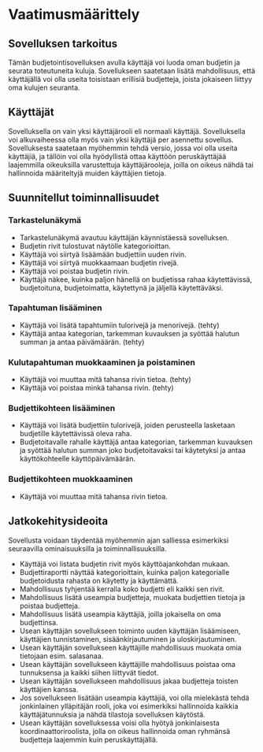 # Vaatimusmäärittely

## Sovelluksen tarkoitus
Tämän budjetointisovelluksen avulla käyttäjä voi luoda oman budjetin ja seurata toteutuneita kuluja. Sovellukseen saatetaan lisätä mahdollisuus, että käyttäjällä voi olla useita toisistaan erillisiä budjetteja, joista jokaiseen liittyy oma kulujen seuranta.


## Käyttäjät
Sovelluksella on vain yksi käyttäjärooli eli normaali käyttäjä. Sovelluksella voi alkuvaiheessa olla myös vain yksi käyttäjä per asennettu sovellus. Sovelluksesta saatetaan myöhemmin tehdä versio, jossa voi olla useita käyttäjiä, ja tällöin voi olla hyödyllistä ottaa käyttöön peruskäyttäjää laajemmilla oikeuksilla varustettuja käyttäjärooleja, joilla on oikeus nähdä tai hallinnoida määriteltyjä muiden käyttäjien tietoja. 


## Suunnitellut toiminnallisuudet

### Tarkastelunäkymä
* Tarkastelunäkymä avautuu käyttäjän käynnistäessä sovelluksen.
* Budjetin rivit tulostuvat näytölle kategorioittan.
* Käyttäjä voi siirtyä lisäämään budjettiin uuden rivin.
* Käyttäjä voi siirtyä muokkaamaan budjetin rivejä.
* Käyttäjä voi poistaa budjetin rivin.
* Käyttäjä näkee, kuinka paljon hänellä on budjetissa rahaa käytettävissä, budjetoituna, budjetoimatta, käytettynä ja jäljellä käytettäväksi.

### Tapahtuman lisääminen
* Käyttäjä voi lisätä tapahtumiin tulorivejä ja menorivejä. (tehty)
* Käyttäjä antaa kategorian, tarkemman kuvauksen ja syöttää halutun summan ja antaa päivämäärän. (tehty)

### Kulutapahtuman muokkaaminen ja poistaminen
* Käyttäjä voi muuttaa mitä tahansa rivin tietoa. (tehty)
* Käyttäjä voi poistaa minkä tahansa rivin. (tehty)

### Budjettikohteen lisääminen
* Käyttäjä voi lisätä budjettiin tulorivejä, joiden perusteella lasketaan budjetille käytettävissä oleva raha.
* Budjetoitavalle rahalle käyttäjä antaa kategorian, tarkemman kuvauksen ja syöttää halutun summan joko budjetoitavaksi tai käytetyksi ja antaa käyttökohteelle käyttöpäivämäärän.


### Budjettikohteen muokkaaminen
* Käyttäjä voi muuttaa mitä tahansa rivin tietoa.


## Jatkokehitysideoita
Sovellusta voidaan täydentää myöhemmin ajan salliessa esimerkiksi seuraavilla ominaisuuksilla ja toiminnallisuuksilla.

* Käyttäjä voi listata budjetin rivit myös käyttöajankohdan mukaan.
* Budjettiraportti näyttää kategorioittain, kuinka paljon kategorialle budjetoidusta rahasta on käytetty ja käyttämättä.
* Mahdollisuus tyhjentää kerralla koko budjetti eli kaikki sen rivit.
* Mahdollisuus lisätä useampia budjetteja, muokata budjettien tietoja ja poistaa budjetteja. 
* Mahdollisuus lisätä useampia käyttäjiä, joilla jokaisella on oma budjettinsa.
* Usean käyttäjän sovellukseen toiminto uuden käyttäjän lisäämiseen, käyttäjien tunnistaminen, sisäänkirjautuminen ja uloskirjautuminen.
* Usean käyttäjän sovellukseen käyttäjille mahdollisuus muokata omia tietojaan esim. salasanaa.
* Usean käyttäjän sovellukseen käyttäjille mahdollisuus poistaa oma tunnuksensa ja kaikki siihen liittyvät tiedot.
* Usean käyttäjän sovellukseen mahdollisuus jakaa budjetteja toisten käyttäjien kanssa.
* Jos sovellukseen lisätään useampia käyttäjiä, voi olla mielekästä tehdä jonkinlainen ylläpitäjän rooli, joka voi esimerkiksi hallinnoida kaikkia käyttäjätunnuksia ja nähdä tilastoja sovelluksen käytöstä. 
* Usean käyttäjän sovelluksessa voisi olla hyötyä jonkinlaisesta koordinaattoriroolista, jolla on oikeus hallinnoida oman ryhmänsä budjetteja laajemmin kuin peruskäyttäjällä. 
